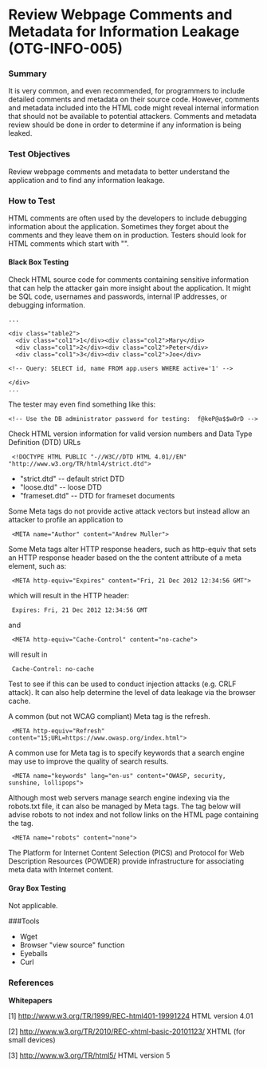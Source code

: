 # Review Webpage Comments and Metadata for Information Leakage (OTG-INFO-005)


### Summary

It is very common, and even recommended, for programmers to include detailed comments and metadata on their source code. However, comments and metadata included into the HTML code might reveal internal information that should not be available to potential attackers. Comments and metadata review should be done in order to determine if any information is being leaked.


### Test Objectives

Review webpage comments and metadata to better understand the application and to find any information leakage.


### How to Test

HTML comments are often used by the developers to include debugging information about the application. Sometimes they forget about the comments and they leave them on in production. Testers should look for HTML comments which start with "<!--" and end with "-->".


#### Black Box Testing

Check HTML source code for comments containing sensitive information that can help the attacker gain more insight about the application. It might be SQL code, usernames and passwords, internal IP addresses, or debugging information.

```
...

<div class="table2">
  <div class="col1">1</div><div class="col2">Mary</div>
  <div class="col1">2</div><div class="col2">Peter</div>
  <div class="col1">3</div><div class="col2">Joe</div>

<!-- Query: SELECT id, name FROM app.users WHERE active='1' -->

</div>
...
```


The tester may even find something like this:
```
<!-- Use the DB administrator password for testing:  f@keP@a$$w0rD -->
```


Check HTML version information for valid version numbers and Data Type Definition (DTD) URLs
```
 <!DOCTYPE HTML PUBLIC "-//W3C//DTD HTML 4.01//EN" "http://www.w3.org/TR/html4/strict.dtd">
```

* "strict.dtd" -- default strict DTD
* "loose.dtd" -- loose DTD
* "frameset.dtd" -- DTD for frameset documents


Some Meta tags do not provide active attack vectors but instead allow an attacker to profile an application to
```
 <META name="Author" content="Andrew Muller">
```

Some Meta tags alter HTTP response headers, such as http-equiv that sets an HTTP response header based on the the content attribute of a meta element, such as:
```
 <META http-equiv="Expires" content="Fri, 21 Dec 2012 12:34:56 GMT">
```

which will result in the HTTP header:
```
 Expires: Fri, 21 Dec 2012 12:34:56 GMT
```

and
```
 <META http-equiv="Cache-Control" content="no-cache">
```

will result in
```
 Cache-Control: no-cache
```

Test to see if this can be used to conduct injection attacks (e.g. CRLF attack). It can also help determine the level of data leakage via the browser cache.

A common (but not WCAG compliant) Meta tag is the refresh.
```
 <META http-equiv="Refresh" content="15;URL=https://www.owasp.org/index.html">
```

A common use for Meta tag is to specify keywords that a search engine may use to improve the quality of search results.
```
 <META name="keywords" lang="en-us" content="OWASP, security, sunshine, lollipops">
```

Although most web servers manage search engine indexing via the robots.txt file, it can also be managed by Meta tags. The tag below will advise robots to not index and not follow links on the HTML page containing the tag.
```
 <META name="robots" content="none">
```

The Platform for Internet Content Selection (PICS) and Protocol for Web Description Resources (POWDER) provide infrastructure for associating meta data with Internet content.


#### Gray Box Testing
Not applicable.


###Tools

* Wget
* Browser "view source" function
* Eyeballs
* Curl


### References
**Whitepapers**

[1] http://www.w3.org/TR/1999/REC-html401-19991224 HTML version 4.01

[2] http://www.w3.org/TR/2010/REC-xhtml-basic-20101123/ XHTML (for small devices)

[3] http://www.w3.org/TR/html5/ HTML version 5
